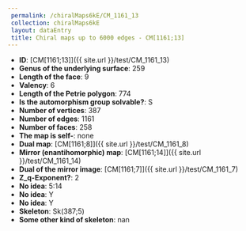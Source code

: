 ```yaml
--- 
 permalink: /chiralMaps6kE/CM_1161_13 
 collection: chiralMaps6kE
 layout: dataEntry
 title: Chiral maps up to 6000 edges - CM[1161;13]
---
```


- **ID**: [CM[1161;13]]({{ site.url }}/test/CM_1161_13)
- **Genus of the underlying surface**: 259
- **Length of the face**: 9
- **Valency**: 6
- **Length of the Petrie polygon**: 774
- **Is the automorphism group solvable?**: S
- **Number of vertices**: 387
- **Number of edges**: 1161
- **Number of faces**: 258
- **The map is self-**: none
- **Dual map**: [CM[1161;8]]({{ site.url }}/test/CM_1161_8)
- **Mirror (enantihomorphic) map**: [CM[1161;14]]({{ site.url }}/test/CM_1161_14)
- **Dual of the mirror image**: [CM[1161;7]]({{ site.url }}/test/CM_1161_7)
- **Z_q-Exponent?**: 2
- **No idea**:  5:14
- **No idea**: Y
- **No idea**: Y
- **Skeleton**: Sk(387;5)
- **Some other kind of skeleton**: nan
